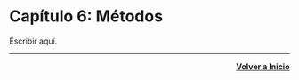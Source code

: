 # Capítulo 6: Métodos
Escribir aquí.

---
<div align="right">

[**Volver a Inicio**](https://github.com/enriqueabsurdum/golang)
</div>  